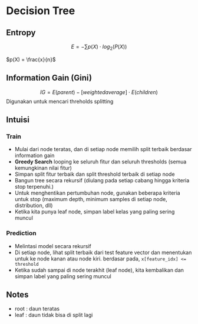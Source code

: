 # Decision Tree

## Entropy
$$E = - \sum p(X) \cdot log_2 (P(X))$$

$p(X) = \frac{x}{n}$

## Information Gain (Gini)
$$IG = E(parent) - [weightedaverage] \cdot E(children)$$
Digunakan untuk mencari threholds splitting

## Intuisi

### Train
- Mulai dari node teratas, dan di setiap node memilih split terbaik berdasar information gain
- **Greedy Search** looping ke seluruh fitur dan seluruh thresholds (semua kemungkinan nilai fitur)
- Simpan split fitur terbaik dan split threshold terbaik di setiap node
- Bangun tree secara rekursif (diulang pada setiap cabang hingga kriteria stop terpenuhi.)
- Untuk menghentikan pertumbuhan node, gunakan beberapa kriteria untuk stop (maximum depth, minimum samples di setiap node, distribution, dll)
- Ketika kita punya leaf node, simpan label kelas yang paling sering muncul


### Prediction
- Melintasi model secara rekursif
- Di setiap node, lihat split terbaik dari test feature vector dan menentukan untuk ke node kanan atau node kiri. berdasar pada, `x[feature_idx] <= threshold`
- Ketika sudah sampai di node terakhit (leaf node), kita kembalikan dan simpan label yang paling sering muncul

## Notes
- root : daun teratas
- leaf : daun tidak bisa di split lagi